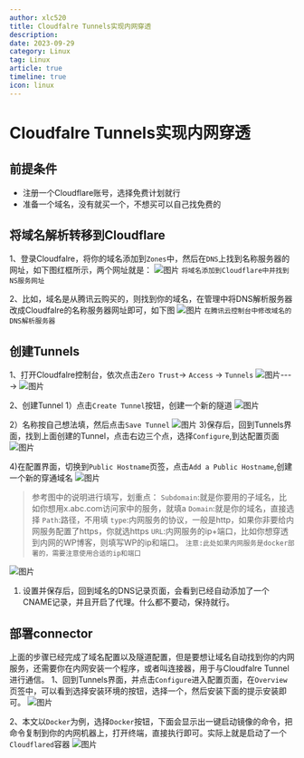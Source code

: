 ```yaml
---
author: xlc520
title: Cloudfalre Tunnels实现内网穿透
description: 
date: 2023-09-29
category: Linux
tag: Linux
article: true
timeline: true
icon: linux
---
```




# Cloudfalre Tunnels实现内网穿透

## 前提条件

- 注册一个Cloudflare账号，选择免费计划就行
- 准备一个域名，没有就买一个，不想买可以自己找免费的

## 将域名解析转移到Cloudflare

1、登录Cloudfalre，将你的域名添加到`Zones`中，然后在`DNS`上找到名称服务器的网址，如下图红框所示，两个网址就是：
![图片](https://static.xlc520.tk/blogImage/640-1695954595245-0.jpeg)
`将域名添加到Cloudflare中并找到NS服务网址`

2、比如，域名是从腾讯云购买的，则找到你的域名，在管理中将DNS解析服务器改成Cloudfalre的名称服务器网址即可，如下图
![图片](https://static.xlc520.tk/blogImage/640-1695954595244-1.jpeg)
`在腾讯云控制台中修改域名的DNS解析服务器`

## 创建Tunnels

1、打开Cloudfalre控制台，依次点击`Zero Trust`-> `Access` -> `Tunnels`
![图片](https://static.xlc520.tk/blogImage/640-1695954595244-2.jpeg)----> ![图片](https://static.xlc520.tk/blogImage/640-1695954595244-3.jpeg)

2、创建Tunnel
1）点击`Create Tunnel`按钮，创建一个新的隧道
![图片](https://static.xlc520.tk/blogImage/640-1695954595244-4.jpeg)

2）名称按自己想法填，然后点击`Save Tunnel`
![图片](https://static.xlc520.tk/blogImage/640-1695954595244-5.jpeg)
3)保存后，回到Tunnels界面，找到上面创建的Tunnel，点击右边三个点，选择`Configure`,到达配置页面
![图片](https://static.xlc520.tk/blogImage/640-1695954595244-6.jpeg)

4)在配置界面，切换到`Public Hostname`页签，点击`Add a Public Hostname`,创建一个新的穿通域名
![图片](https://static.xlc520.tk/blogImage/640-1695954595245-7.jpeg)

> 参考图中的说明进行填写，划重点：
> `Subdomain`:就是你要用的子域名，比如你想用x.abc.com访问家中的服务，就填a
> `Domain`:就是你的域名，直接选择
> `Path`:路径，不用填
> `type`:内网服务的协议，一般是http，如果你非要给内网服务配置了https，你就选https
> `URL`:内网服务的ip+端口，比如你想穿透到内网的WP博客，则填写WP的ip和端口。
> `注意:此处如果内网服务是docker部署的，需要注意使用合适的ip和端口`

![图片](https://static.xlc520.tk/blogImage/640-1695954595245-8.jpeg)

1. 设置并保存后，回到域名的DNS记录页面，会看到已经自动添加了一个CNAME记录，并且开启了代理。什么都不要动，保持就行。

## 部署connector

上面的步骤已经完成了域名配置以及隧道配置，但是要想让域名自动找到你的内网服务，还需要你在内网安装一个程序，或者叫连接器，用于与Cloudfalre Tunnel进行通信。
1、回到Tunnels界面，并点击`Configure`进入配置页面，在`Overview`页签中，可以看到选择安装环境的按钮，选择一个，然后安装下面的提示安装即可。
![图片](https://static.xlc520.tk/blogImage/640-1695954595245-9.jpeg)

2、本文以`Docker`为例，选择`Docker`按钮，下面会显示出一键启动镜像的命令，把命令复制到你的内网机器上，打开终端，直接执行即可。实际上就是启动了一个`Cloudflared`容器
![图片](https://static.xlc520.tk/blogImage/640-1695954595245-10.jpeg)

